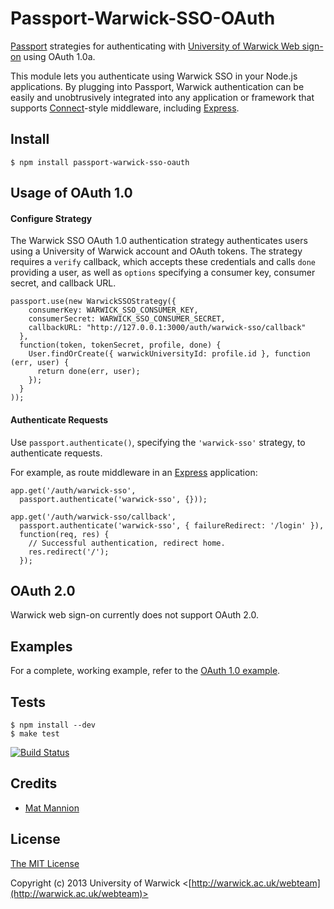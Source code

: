 # Passport-Warwick-SSO-OAuth

[Passport](http://passportjs.org/) strategies for authenticating with [University of Warwick Web sign-on](http://warwick.ac.uk/sso)
using OAuth 1.0a.

This module lets you authenticate using Warwick SSO in your Node.js applications.
By plugging into Passport, Warwick authentication can be easily and
unobtrusively integrated into any application or framework that supports
[Connect](http://www.senchalabs.org/connect/)-style middleware, including
[Express](http://expressjs.com/).

## Install

    $ npm install passport-warwick-sso-oauth

## Usage of OAuth 1.0

#### Configure Strategy

The Warwick SSO OAuth 1.0 authentication strategy authenticates users using a University of Warwick
account and OAuth tokens.  The strategy requires a `verify` callback, which
accepts these credentials and calls `done` providing a user, as well as `options`
specifying a consumer key, consumer secret, and callback URL.

    passport.use(new WarwickSSOStrategy({
        consumerKey: WARWICK_SSO_CONSUMER_KEY,
        consumerSecret: WARWICK_SSO_CONSUMER_SECRET,
        callbackURL: "http://127.0.0.1:3000/auth/warwick-sso/callback"
      },
      function(token, tokenSecret, profile, done) {
        User.findOrCreate({ warwickUniversityId: profile.id }, function (err, user) {
          return done(err, user);
        });
      }
    ));

#### Authenticate Requests

Use `passport.authenticate()`, specifying the `'warwick-sso'` strategy, to
authenticate requests.

For example, as route middleware in an [Express](http://expressjs.com/)
application:

    app.get('/auth/warwick-sso',
      passport.authenticate('warwick-sso', {}));

    app.get('/auth/warwick-sso/callback', 
      passport.authenticate('warwick-sso', { failureRedirect: '/login' }),
      function(req, res) {
        // Successful authentication, redirect home.
        res.redirect('/');
      });

## OAuth 2.0

Warwick web sign-on currently does not support OAuth 2.0.

## Examples

For a complete, working example, refer to the [OAuth 1.0 example](https://github.com/UniversityofWarwick/passport-warwick-sso-oauth/tree/master/examples/oauth).

## Tests

    $ npm install --dev
    $ make test

[![Build Status](https://api.travis-ci.org/UniversityofWarwick/passport-warwick-sso-oauth.png?branch=master)](http://travis-ci.org/UniversityofWarwick/passport-warwick-sso-oauth)

## Credits

  - [Mat Mannion](http://github.com/matmannion)

## License

[The MIT License](http://opensource.org/licenses/MIT)

Copyright (c) 2013 University of Warwick <[http://warwick.ac.uk/webteam](http://warwick.ac.uk/webteam)>
